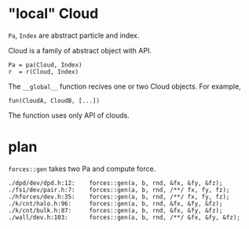 # "local" Cloud

`Pa`, `Index` are abstract particle and index.

Cloud is a family of abstract object with API.

    Pa = pa(Cloud, Index)
    r  = r(Cloud, Index)

The `__global__` function recives one or two Cloud objects. For
example,

    fun(CloudA, CloudB, [...])

The function uses only API of clouds.

# plan

`forces::gen` takes two Pa and compute force.

    ./dpd/dev/dpd.h:12:    forces::gen(a, b, rnd, &fx, &fy, &fz);
    ./fsi/dev/pair.h:7:    forces::gen(a, b, rnd, /**/ fx, fy, fz);
    ./hforces/dev.h:35:    forces::gen(a, b, rnd, /**/ fx, fy, fz);
    ./k/cnt/halo.h:96:     forces::gen(a, b, rnd, &fx, &fy, &fz);
    ./k/cnt/bulk.h:87:     forces::gen(a, b, rnd, &fx, &fy, &fz);
    ./wall/dev.h:103:      forces::gen(a, b, rnd, /**/ &fx, &fy, &fz);

